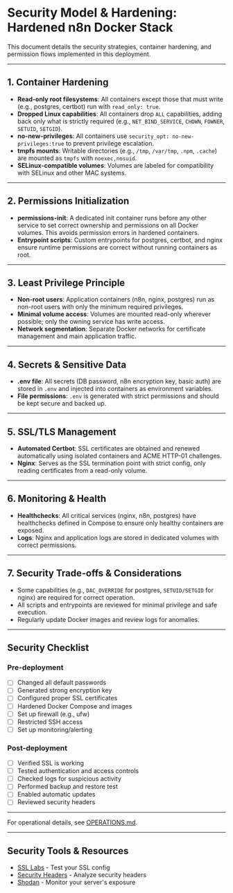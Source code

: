 # Security Model & Hardening: Hardened n8n Docker Stack

This document details the security strategies, container hardening, and permission flows implemented in this deployment.

---

## 1. Container Hardening

- **Read-only root filesystems**: All containers except those that must write (e.g., postgres, certbot) run with `read_only: true`.
- **Dropped Linux capabilities**: All containers drop `ALL` capabilities, adding back only what is strictly required (e.g., `NET_BIND_SERVICE`, `CHOWN`, `FOWNER`, `SETUID`, `SETGID`).
- **no-new-privileges**: All containers use `security_opt: no-new-privileges:true` to prevent privilege escalation.
- **tmpfs mounts**: Writable directories (e.g., `/tmp`, `/var/tmp`, `.npm`, `.cache`) are mounted as `tmpfs` with `noexec,nosuid`.
- **SELinux-compatible volumes**: Volumes are labeled for compatibility with SELinux and other MAC systems.

---

## 2. Permissions Initialization

- **permissions-init**: A dedicated init container runs before any other service to set correct ownership and permissions on all Docker volumes. This avoids permission errors in hardened containers.
- **Entrypoint scripts**: Custom entrypoints for postgres, certbot, and nginx ensure runtime permissions are correct without running containers as root.

---

## 3. Least Privilege Principle

- **Non-root users**: Application containers (n8n, nginx, postgres) run as non-root users with only the minimum required privileges.
- **Minimal volume access**: Volumes are mounted read-only wherever possible; only the owning service has write access.
- **Network segmentation**: Separate Docker networks for certificate management and main application traffic.

---

## 4. Secrets & Sensitive Data

- **.env file**: All secrets (DB password, n8n encryption key, basic auth) are stored in `.env` and injected into containers as environment variables.
- **File permissions**: `.env` is generated with strict permissions and should be kept secure and backed up.

---

## 5. SSL/TLS Management

- **Automated Certbot**: SSL certificates are obtained and renewed automatically using isolated containers and ACME HTTP-01 challenges.
- **Nginx**: Serves as the SSL termination point with strict config, only reading certificates from a read-only volume.

---

## 6. Monitoring & Health

- **Healthchecks**: All critical services (nginx, n8n, postgres) have healthchecks defined in Compose to ensure only healthy containers are exposed.
- **Logs**: Nginx and application logs are stored in dedicated volumes with correct permissions.

---

## 7. Security Trade-offs & Considerations

- Some capabilities (e.g., `DAC_OVERRIDE` for postgres, `SETUID/SETGID` for nginx) are required for correct operation.
- All scripts and entrypoints are reviewed for minimal privilege and safe execution.
- Regularly update Docker images and review logs for anomalies.

---

## Security Checklist

### Pre-deployment
- [ ] Changed all default passwords
- [ ] Generated strong encryption key
- [ ] Configured proper SSL certificates
- [ ] Hardened Docker Compose and images
- [ ] Set up firewall (e.g., ufw)
- [ ] Restricted SSH access
- [ ] Set up monitoring/alerting

### Post-deployment
- [ ] Verified SSL is working
- [ ] Tested authentication and access controls
- [ ] Checked logs for suspicious activity
- [ ] Performed backup and restore test
- [ ] Enabled automatic updates
- [ ] Reviewed security headers

---

For operational details, see [OPERATIONS.md](OPERATIONS.md).

---

## Security Tools & Resources

- [SSL Labs](https://www.ssllabs.com/ssltest/) - Test your SSL config
- [Security Headers](https://securityheaders.com/) - Analyze security headers
- [Shodan](https://www.shodan.io/) - Monitor your server's exposure
